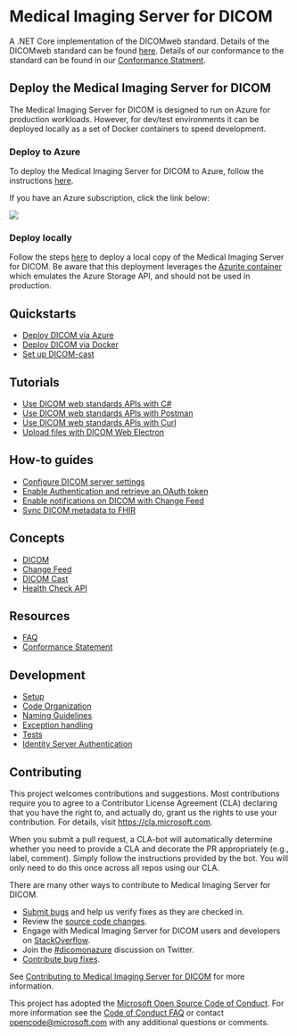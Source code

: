 # Medical Imaging Server for DICOM

A .NET Core implementation of the DICOMweb standard. Details of the DICOMweb standard can be found [here](https://www.dicomstandard.org/dicomweb). Details of our conformance to the standard can be found in our [Conformance Statment](docs/resources/conformance-statement.md).

## Deploy the Medical Imaging Server for DICOM

The Medical Imaging Server for DICOM is designed to run on Azure for production workloads. However, for dev/test environments it can be deployed locally as a set of Docker containers to speed development. 

### Deploy to Azure

To deploy the Medical Imaging Server for DICOM to Azure, follow the instructions [here](docs/quickstarts/deploy-via-azure.md).

If you have an Azure subscription, click the link below:

<a href="https://portal.azure.com/#create/Microsoft.Template/uri/https%3A%2F%2Fdcmcistorage.blob.core.windows.net%2Fcibuild%2Fdefault-azuredeploy.json" target="_blank">
    <img src="https://azuredeploy.net/deploybutton.png"/>
</a>

### Deploy locally

Follow the steps [here](docs/development.md) to deploy a local copy of the Medical Imaging Server for DICOM. Be aware that this deployment leverages the [Azurite container](https://github.com/Azure/Azurite) which emulates the Azure Storage API, and should not be used in production.

## Quickstarts

- [Deploy DICOM via Azure](docs/quickstarts/deploy-via-azure.md)
- [Deploy DICOM via Docker](docs/quickstarts/deploy-via-docker.md)
- [Set up DICOM-cast](docs/quickstarts/dicom-cast.md)

## Tutorials

- [Use DICOM web standards APIs with C#](docs/tutorials/use-dicom-web-standard-apis-with-c%23.md)
- [Use DICOM web standards APIs with Postman](docs/tutorials/use-dicom-web-standard-apis-with-postman.md)
- [Use DICOM web standards APIs with Curl](docs/tutorials/use-dicom-web-standard-apis-with-curl.md)
- [Upload files with DICOM Web Electron](docs/tutorials/upload-files-via-electron-tool.md)

## How-to guides

- [Configure DICOM server settings](docs/how-to-guides/configure-dicom-server-settings.md)
- [Enable Authentication and retrieve an OAuth token](docs/how-to-guides/enable-authentication-with-tokens.md)
- [Enable notifications on DICOM with Change Feed](docs/how-to-guides/enable-notifications-with-change-feed.md)
- [Sync DICOM metadata to FHIR](docs/how-to-guides/sync-dicom-metadata-to-fhir.md)

## Concepts

- [DICOM](docs/concepts/dicom.md)
- [Change Feed](docs/concepts/change-feed.md)
- [DICOM Cast](docs/concepts/dicom-cast.md)
- [Health Check API](docs/resources/health-check-api.md)

## Resources

- [FAQ](docs/resources/faq.md)
- [Conformance Statement](docs/resources/conformance-statement.md)

## Development

- [Setup](docs/development/development.md)
- [Code Organization](docs/development/code-organization.md)
- [Naming Guidelines](docs/development/naming-guidelines.md)
- [Exception handling](docs/development/exception-handling.md)
- [Tests](docs/development/tests.md])
- [Identity Server Authentication](docs/development/identity-server-authentication.md)
## Contributing

This project welcomes contributions and suggestions.  Most contributions require you to agree to a
Contributor License Agreement (CLA) declaring that you have the right to, and actually do, grant us
the rights to use your contribution. For details, visit https://cla.microsoft.com.

When you submit a pull request, a CLA-bot will automatically determine whether you need to provide
a CLA and decorate the PR appropriately (e.g., label, comment). Simply follow the instructions
provided by the bot. You will only need to do this once across all repos using our CLA.

There are many other ways to contribute to Medical Imaging Server for DICOM.
* [Submit bugs](https://github.com/Microsoft/dicom-server/issues) and help us verify fixes as they are checked in.
* Review the [source code changes](https://github.com/Microsoft/dicom-server/pulls).
* Engage with Medical Imaging Server for DICOM users and developers on [StackOverflow](https://stackoverflow.com/questions/tagged/medical-imaging-server-for-dicom).
* Join the [#dicomonazure](https://twitter.com/hashtag/dicomonazure?f=tweets&vertical=default) discussion on Twitter.
* [Contribute bug fixes](CONTRIBUTING.md).

See [Contributing to Medical Imaging Server for DICOM](CONTRIBUTING.md) for more information.

This project has adopted the [Microsoft Open Source Code of Conduct](https://opensource.microsoft.com/codeofconduct/).
For more information see the [Code of Conduct FAQ](https://opensource.microsoft.com/codeofconduct/faq/) or
contact [opencode@microsoft.com](mailto:opencode@microsoft.com) with any additional questions or comments.